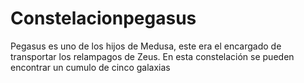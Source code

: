 # Constelacionpegasus
Pegasus es uno de los hijos de Medusa, este era el encargado de transportar los relampagos de Zeus. En esta constelación se pueden encontrar un cumulo de cinco galaxias
